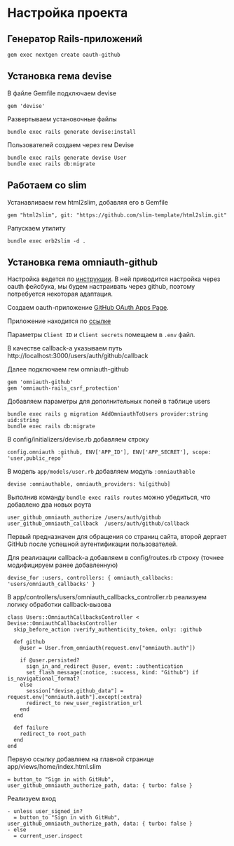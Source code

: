 # Настройка проекта

## Генератор Rails-приложений

```
gem exec nextgen create oauth-github
```

## Установка гема devise

В файле Gemfile подключаем devise

```
gem 'devise'
```

Развертываем установочные файлы

```
bundle exec rails generate devise:install
```

Пользователей создаем через гем Devise

```
bundle exec rails generate devise User
bundle exec rails db:migrate
```

## Работаем со slim

Устанавливаем гем html2slim, добавляя его в Gemfile

```
gem "html2slim", git: "https://github.com/slim-template/html2slim.git"
```

Pапускаем утилиту

```
bundle exec erb2slim -d .
```

## Установка гема omniauth-github

Настройка ведется по [инструкции](https://github.com/heartcombo/devise/wiki/OmniAuth:-Overview). В ней приводится настройка через oauth фейсбука, мы будем настраивать через github, поэтому потребуется некоторая адаптация.

Создаем oauth-приложение [GitHub OAuth Apps Page](https://github.com/settings/developers).

Приложение находится по [ссылке](https://github.com/settings/applications/3136344)

Параметры `Client ID` и `Client secrets` помещаем в `.env` файл.

В качестве callback-а указываем путь http://localhost:3000/users/auth/github/callback

Далее подключаем гем omniauth-github

```
gem 'omniauth-github'
gem 'omniauth-rails_csrf_protection'
```

Добавляем параметры для дополнительных полей в таблице users

```
bundle exec rails g migration AddOmniauthToUsers provider:string uid:string
bundle exec rails db:migrate
```

В config/initializers/devise.rb добавляем строку

```
config.omniauth :github, ENV['APP_ID'], ENV['APP_SECRET'], scope: 'user,public_repo'
```

В модель `app/models/user.rb` добавляем модуль `:omniauthable`

```
devise :omniauthable, omniauth_providers: %i[github]
```

Выполнив команду `bundle exec rails routes` можно убедиться, что добавлено два новых роута

```
user_github_omniauth_authorize /users/auth/github
user_github_omniauth_callback  /users/auth/github/callback
```

Первый предназначен для обращения со страниц сайта, второй дергает GitHub после успешной аутентификации пользователей.

Для реализации callback-а добавляем в config/routes.rb строку (точнее модифицируем ранее добавленную)

```
devise_for :users, controllers: { omniauth_callbacks: 'users/omniauth_callbacks' }
```

В app/controllers/users/omniauth_callbacks_controller.rb реализуем логику обработки callback-вызова

```
class Users::OmniauthCallbacksController < Devise::OmniauthCallbacksController
  skip_before_action :verify_authenticity_token, only: :github

  def github
    @user = User.from_omniauth(request.env["omniauth.auth"])

    if @user.persisted?
      sign_in_and_redirect @user, event: :authentication
      set_flash_message(:notice, :success, kind: "Github") if is_navigational_format?
    else
      session["devise.github_data"] = request.env["omniauth.auth"].except(:extra)
      redirect_to new_user_registration_url
    end
  end

  def failure
    redirect_to root_path
  end
end
```

Первую ссылку добавляем на главной странице app/views/home/index.html.slim

```
= button_to "Sign in with GitHub", user_github_omniauth_authorize_path, data: { turbo: false }
```

Реализуем вход

```
- unless user_signed_in?
  = button_to "Sign in with GitHub", user_github_omniauth_authorize_path, data: { turbo: false }
- else
  = current_user.inspect
```
